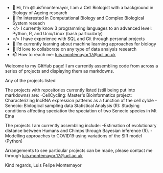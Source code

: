 - 👋 Hi, I’m @luisfmontemayor, I am a Cell Biologist with a background in Biology of Ageing research
- 👀 I’m interested in Computational Biology and Complex Biological System reseach 
- </> I currently know 3 programming languages to an advanced level: Python, R, and Unix/Linux (bash particularly) 
- </> I have experience with SQL and Git through personal projects
- 🌱 I’m currently learning about machine learning approaches for biology
- 💞️ I’d love to collaborate on any type of data analysis research
- 📫 How to reach me: luis.montemayor.17@ucl.ac.uk


Welcome to my GItHub page! I am currently assembling code from across a series of projects and displaying them as markdowns.
   
   Any of the projects listed
   
   The projects with repositories currently listed (still being put into markdowns) are:
-CellCycling: Master's Bioinformatics project: Characterizing lncRNA expression patterns as a function of the cell cylcle
-Senecio: Biological sampling data Statistical Analysis (R): Studying conditions affecting speciation the speciation of two Senecio species in Mt Etna

   The projects I am currently assembling include:
-Estimation of evolutionary distance between Humans and Chimps through Bayesian inference (R).
-Modelling approaches to COVID19 using variations of the SIR model (Python)

Arrangements to see particular projects can be made, please contact me through luis.montemayor.17@ucl.ac.uk




Kind regards,
Luis Felipe Montemayor

<!---
luisfmontemayor/luisfmontemayor is a ✨ special ✨ repository because its `README.md` (this file) appears on your GitHub profile.
You can click the Preview link to take a look at your changes.
--->
